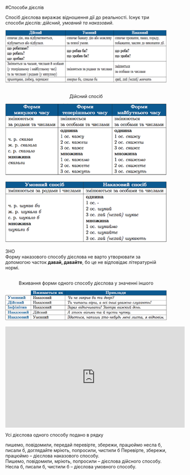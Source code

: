 #Способи дiєслiв

Спосiб дiєслова виражає вiдношення дiї до реальностi. Iснує три способи дiєслiв: <i>дiйсний, умовний та наказовий</i>.

<div class="center">
<img src="../pics/10/5.png" width="800px" class="center"/>
</div>
<br>

<p style="text-align:center;"><span class="p1">Дiйсний спосiб</span></p>
<div class="center">
<img src="../pics/10/6.png" width="650px" class="center"/>
</div>
<br>

<div class="center">
<img src="../pics/10/7.png" width="650px" class="center"/>
</div>
<br>


<div class="add-wrap">
<span class="add">ЗНО</span>
<div class="add-text">
Форму наказового способу дiєслова не варто утворювати за допомогою
часток <b>давай, давайте</b>, бо це не вiдповiдає лiтературнiй нормi.
</div>
<br>

<p style="text-align:center;"><span class="p1">Вживання форми одного способу дiєслова у значеннi iншого</span></p>
<div class="center">
<img src="../pics/10/8.png" width="800px" class="center"/>
</div>
<br>

<div class="fluidMedia">
<iframe align="center" width="560" height="315" src="https://www.youtube.com/embed/NsB_1Y10Usk" frameborder="0" allowfullscreen></iframe>
</div>
<div class="popup">
</div>

<quiz> 
    <question>
       <p>Усі дієслова одного способу подано в рядку</p>
           <answer>пишемо, повідомили, передай</answer>
           <answer correct>перевірте, збережи, працюймо</answer>
           <answer>несла б, писали б, доглядайте</answer>
           <answer>мріють, попросили, чистили б</answer>
      <explanation>
Перевірте, збережи, працюймо – дієслова наказового способу.<br>
Пишемо, повідомили, мріють, попросили – дієслова дійсного способу.<br>
Несла б, писали б, чистили б – дієслова умовного способу.</explanation>
    </question>
</quiz> 

